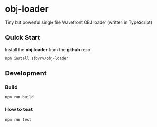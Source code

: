 # obj-loader
Tiny but powerful single file Wavefront OBJ loader (written in TypeScript)

## Quick Start

Install the **obj-loader** from the **github** repo.
```shell
npm install sibvrv/obj-loader
```

## Development

### Build

```shell
npm run build
```

### How to test
```shell
npm run test
```